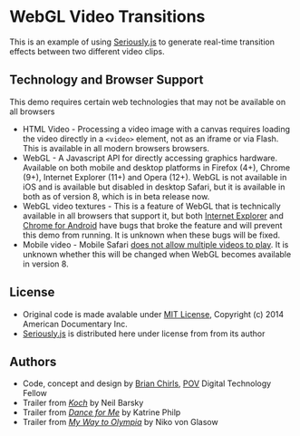 # WebGL Video Transitions

This is an example of using [Seriously.js](http://github.com/brianchirls/Seriously.js) to generate real-time transition effects between two different video clips.

## Technology and Browser Support
This demo requires certain web technologies that may not be available on all browsers

- HTML Video - Processing a video image with a canvas requires loading the video directly in a `<video>` element, not as an iframe or via Flash. This is available in all modern browsers browsers.
- WebGL - A Javascript API for directly accessing graphics hardware. Available on both mobile and desktop platforms in Firefox (4+), Chrome (9+), Internet Explorer (11+) and Opera (12+). WebGL is not available in iOS and is available but disabled in desktop Safari, but it is available in both as of version 8, which is in beta release now.
- WebGL video textures - This is a feature of WebGL that is technically available in all browsers that support it, but both [Internet Explorer](https://connect.microsoft.com/IE/feedback/details/927217/webgl-video-texture-support-is-broken-possible-regression) and [Chrome for Android](https://code.google.com/p/chromium/issues/detail?id=358198) have bugs that broke the feature and will prevent this demo from running. It is unknown when these bugs will be fixed.
- Mobile video - Mobile Safari [does not allow multiple videos to play](https://developer.apple.com/library/safari/documentation/AudioVideo/Conceptual/Using_HTML5_Audio_Video/Device-SpecificConsiderations/Device-SpecificConsiderations.html#//apple_ref/doc/uid/TP40009523-CH5-SW10). It is unknown whether this will be changed when WebGL becomes available in version 8.


## License
- Original code is made avalable under [MIT License](http://www.opensource.org/licenses/mit-license.php), Copyright (c) 2014 American Documentary Inc.
- [Seriously.js](https://github.com/brianchirls/Seriously.js/#license) is distributed here under license from from its author

## Authors
- Code, concept and design by [Brian Chirls](https://github.com/brianchirls), [POV](http://www.pbs.org/pov/) Digital Technology Fellow
- Trailer from <em>[Koch](http://www.pbs.org/pov/koch/)</em> by Neil Barsky
- Trailer from <em>[Dance for Me](http://www.pbs.org/pov/danceforme/)</em> by Katrine Philp
- Trailer from <em>[My Way to Olympia](http://www.pbs.org/pov/olympia/)</em> by Niko von Glasow
